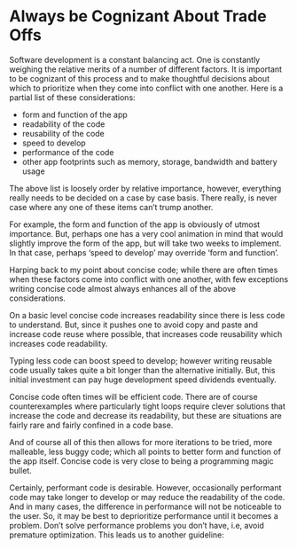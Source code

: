 # Always be Cognizant About Trade Offs

Software development is a constant balancing act. One is constantly weighing the relative merits of a number of different 
factors. It is important to be cognizant of this process and to make thoughtful decisions about which to prioritize when they 
come into conflict with one another. Here is a partial list of these considerations:

- form and function of the app
- readability of the code
- reusability of the code
- speed to develop
- performance of the code
- other app footprints such as memory, storage, bandwidth and battery usage

The above list is loosely order by relative importance, however, everything really needs to be decided on a case by case 
basis. There really, is never case where any one of these items can’t trump another.

For example, the form and function of the app is obviously of utmost importance. But, perhaps one has a very cool animation in 
mind that would slightly improve the form of the app, but will take two weeks to implement. In that case, perhaps ‘speed to 
develop’ may override ‘form and function’.

Harping back to my point about concise code; while there are often times when these factors come into conflict with one 
another, with few exceptions writing concise code almost always enhances all of the above considerations.

On a basic level concise code increases readability since there is less code to understand. But, since it pushes one to avoid 
copy and paste and increase code reuse where possible, that increases code reusability which increases code readability.

Typing less code can boost speed to develop; however writing reusable code usually takes quite a bit longer than the 
alternative initially. But, this initial investment can pay huge development speed dividends eventually.

Concise code often times will be efficient code. There are of course counterexamples where particularly tight loops require 
clever solutions that increase the code and decrease its readability, but these are situations are fairly rare and fairly 
confined in a code base.

And of course all of this then allows for more iterations to be tried, more malleable, less buggy code; which all points to 
better form and function of the app itself. Concise code is very close to being a programming magic bullet.

Certainly, performant code is desirable. However, occasionally performant code may take longer to develop or may reduce the 
readability of the code. And in many cases, the difference in performance will not be noticeable to the user. So, it may be 
best to deprioritize performance until it becomes a problem. Don’t solve performance problems you don’t have, i.e, avoid 
premature optimization. This leads us to another guideline:
